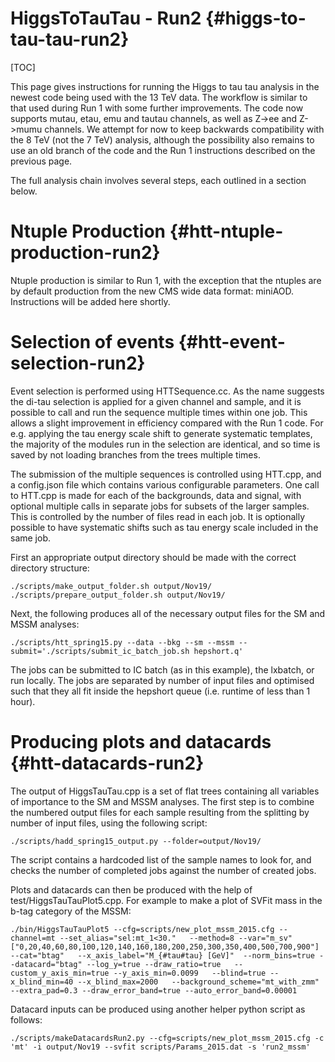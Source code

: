 HiggsToTauTau - Run2 {#higgs-to-tau-tau-run2}
============

[TOC]

This page gives instructions for running the Higgs to tau tau analysis in the newest code being used with the 13 TeV data. The workflow is similar to that used during Run 1 with some further improvements. The code now supports mutau, etau, emu and tautau channels, as well as Z->ee and Z->mumu channels. We attempt for now to keep backwards compatibility with the 8 TeV (not the 7 TeV) analysis, although the possibility also remains to use an old branch of the code and the Run 1 instructions described on the previous page.

The full analysis chain involves several steps, each outlined in a section below.

Ntuple Production {#htt-ntuple-production-run2}
==========================================

Ntuple production is similar to Run 1, with the exception that the ntuples are by default production from the new CMS wide data format: miniAOD. Instructions will be added here shortly. 


Selection of events {#htt-event-selection-run2}
==========================================
Event selection is performed using HTTSequence.cc. As the name suggests the di-tau selection is applied for a given channel and sample, and it is possible to call and run the sequence multiple times within one job. This allows a slight improvement in efficiency compared with the Run 1 code. For e.g. applying the tau energy scale shift to generate systematic templates, the majority of the modules run in the selection are identical, and so time is saved by not loading branches from the trees multiple times.

The submission of the multiple sequences is controlled using HTT.cpp, and a config.json file which contains various configurable parameters. One call to HTT.cpp is made for each of the backgrounds, data and signal, with optional multiple calls in separate jobs for subsets of the larger samples. This is controlled by the number of files read in each job. It is optionally possible to have systematic shifts such as tau energy scale included in the same job.

First an appropriate output directory should be made with the correct directory structure:

    ./scripts/make_output_folder.sh output/Nov19/
    ./scripts/prepare_output_folder.sh output/Nov19/

Next, the following produces all of the necessary output files for the SM and MSSM analyses:
    
    ./scripts/htt_spring15.py --data --bkg --sm --mssm --submit='./scripts/submit_ic_batch_job.sh hepshort.q'

The jobs can be submitted to IC batch (as in this example), the lxbatch, or run locally. The jobs are separated by number of input files and optimised such that they all fit inside the hepshort queue (i.e. runtime of less than 1 hour). 
    

Producing plots and datacards {#htt-datacards-run2}
=============================================
The output of HiggsTauTau.cpp is a set of flat trees containing all variables of importance to the SM and MSSM analyses. The first step is to combine the numbered output files for each sample resulting from the splitting by number of input files, using the following script:

    ./scripts/hadd_spring15_output.py --folder=output/Nov19/

The script contains a hardcoded list of the sample names to look for, and checks the number of completed jobs against the number of created jobs.

Plots and datacards can then be produced with the help of test/HiggsTauTauPlot5.cpp. For example to make a plot of SVFit mass in the b-tag category of the MSSM:

    ./bin/HiggsTauTauPlot5 --cfg=scripts/new_plot_mssm_2015.cfg --channel=mt --set_alias="sel:mt_1<30."   --method=8 --var="m_sv"["0,20,40,60,80,100,120,140,160,180,200,250,300,350,400,500,700,900"] --cat="btag"   --x_axis_label="M_{#tau#tau} [GeV]"  --norm_bins=true --datacard="btag" --log_y=true --draw_ratio=true   --custom_y_axis_min=true --y_axis_min=0.0099   --blind=true --x_blind_min=40 --x_blind_max=2000   --background_scheme="mt_with_zmm" --extra_pad=0.3 --draw_error_band=true --auto_error_band=0.00001

Datacard inputs can be produced using another helper python script as follows:

    ./scripts/makeDatacardsRun2.py --cfg=scripts/new_plot_mssm_2015.cfg -c 'mt' -i output/Nov19 --svfit scripts/Params_2015.dat -s 'run2_mssm'


